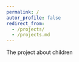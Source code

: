 ```yaml
---
permalink: /
autor_profile: false
redirect_from: 
  - /projects/
  - /projects.md
---
```

<p align="justify"> The project about children </p>
